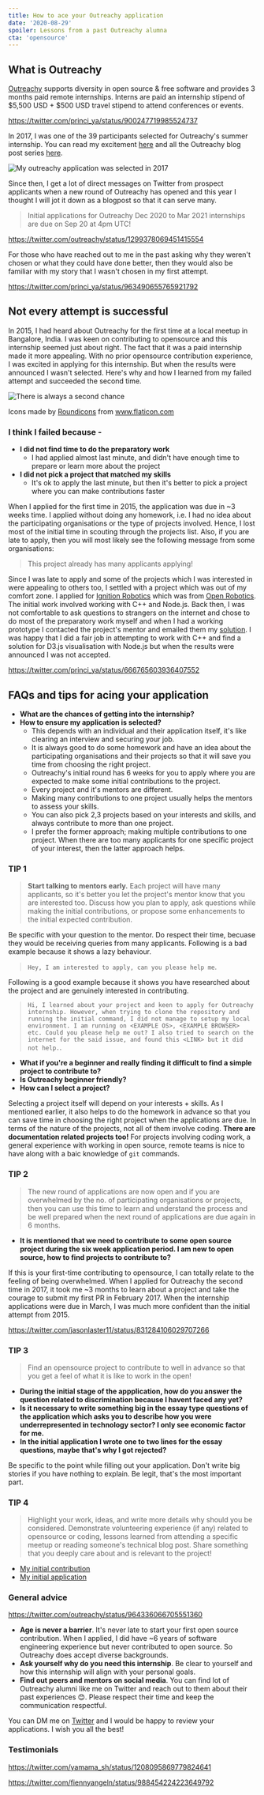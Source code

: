 ```yaml
---
title: How to ace your Outreachy application
date: '2020-08-29'
spoiler: Lessons from a past Outreachy alumna
cta: 'opensource'
---
```


## What is Outreachy

[Outreachy](https://www.outreachy.org/apply/) supports diversity in open source & free software and provides 3 months paid remote internships. Interns are paid an internship stipend of $5,500 USD + $500 USD travel stipend to attend conferences or events.

https://twitter.com/princi_ya/status/900247719985524737

In 2017, I was one of the 39 participants selected for Outreachy's summer internship. You can read my excitement [here](https://princiya777.wordpress.com/2017/05/05/outreachy-suspense-unfolds/) and all the Outreachy blog post series [here](https://princiya777.wordpress.com/category/outreachy/).

![My outreachy application was selected in 2017](./outreachy-results.png)

Since then, I get a lot of direct messages on Twitter from prospect applicants when a new round of Outreachy has opened and this year I thought I will jot it down as a blogpost so that it can serve many.

> Initial applications for Outreachy Dec 2020 to Mar 2021 internships are due on Sep 20 at 4pm UTC!

https://twitter.com/outreachy/status/1299378069451415554

For those who have reached out to me in the past asking why they weren't chosen or what they could have done better, then they would also be familiar with my story that I wasn't chosen in my first attempt.

https://twitter.com/princi_ya/status/963490655765921792

## Not every attempt is successful

In 2015, I had heard about Outreachy for the first time at a local meetup in Bangalore, India. I was keen on contributing to opensource and this internship seemed just about right. The fact that it was a paid internship made it more appealing. With no prior opensource contribution experience, I was excited in applying for this internship. But when the results were announced I wasn't selected. Here's why and how I learned from my failed attempt and succeeded the second time.

![There is always a second chance](./second-chance.png)

<div>Icons made by <a href="https://www.flaticon.com/authors/roundicons" title="Roundicons">Roundicons</a> from <a href="https://www.flaticon.com/" title="Flaticon">www.flaticon.com</a></div>

### I think I failed because -

- **I did not find time to do the preparatory work**
  - I had applied almost last minute, and didn't have enough time to prepare or learn more about the project
- **I did not pick a project that matched my skills**
  - It's ok to apply the last minute, but then it's better to pick a project where you can make contributions faster

When I applied for the first time in 2015, the application was due in ~3 weeks time. I applied without doing any homework, i.e. I had no idea about the participating organisations or the type of projects involved. Hence, I lost most of the initial time in scouting through the projects list. Also, if you are late to apply, then you will most likely see the following message from some organisations:

> This project already has many applicants applying!

Since I was late to apply and some of the projects which I was interested in were appealing to others too, I settled with a project which was out of my comfort zone. I applied for [Ignition Robotics](https://ignitionrobotics.org/home) which was from [Open Robotics](https://www.openrobotics.org/). The initial work involved working with C++ and Node.js. Back then, I was not comfortable to ask questions to strangers on the internet and chose to do most of the preparatory work myself and when I had a working prototype I contacted the project's mentor and emailed them my [solution](https://github.com/princiya/Ign3DViz). I was happy that I did a fair job in attempting to work with C++ and find a solution for D3.js visualisation with Node.js but when the results were announced I was not accepted.

https://twitter.com/princi_ya/status/666765603936407552

## FAQs and tips for acing your application

- **What are the chances of getting into the internship?**
- **How to ensure my application is selected?**
  - This depends with an individual and their application itself, it's like clearing an interview and securing your job.
  - It is always good to do some homework and have an idea about the participating organisations and their projects so that it will save you time from choosing the right project.
  - Outreachy's initial round has 6 weeks for you to apply where you are expected to make some initial contributions to the project.
  - Every project and it's mentors are different.
  - Making many contributions to one project usually helps the mentors to assess your skills.
  - You can also pick 2,3 projects based on your interests and skills, and always contribute to more than one project.
  - I prefer the former approach; making multiple contributions to one project. When there are too many applicants for one specific project of your interest, then the latter approach helps.

### TIP 1

> **Start talking to mentors early.** Each project will have many applicants, so it's better you let the project's mentor know that you are interested too. Discuss how you plan to apply, ask questions while making the initial contributions, or propose some enhancements to the initial expected contribution.

Be specific with your question to the mentor. Do respect their time, becuase they would be receiving queries from many applicants. Following is a bad example because it shows a lazy behaviour.

> `Hey, I am interested to apply, can you please help me`.

Following is a good example because it shows you have researched about the project and are genuinely interested in contributing.

> `Hi, I learned about your project and keen to apply for Outreachy internship. However, when trying to clone the repository and running the initial command, I did not manage to setup my local environment. I am running on <EXAMPLE OS>, <EXAMPLE BROWSER> etc. Could you please help me out? I also tried to search on the internet for the said issue, and found this <LINK> but it did not help.`.

- **What if you're a beginner and really finding it difficult to find a simple project to contribute to?**
- **Is Outreachy beginner friendly?**
- **How can I select a project?**

Selecting a project itself will depend on your interests + skills. As I mentioned earlier, it also helps to do the homework in advance so that you can save time in choosing the right project when the applications are due. In terms of the nature of the projects, not all of them involve coding. **There are documentation related projects too!** For projects involving coding work, a general experience with working in open source, remote teams is nice to have along with a baic knowledge of `git` commands.

### TIP 2

> The new round of applications are now open and if you are overwhelmed by the no. of participating organisations or projects, then you can use this time to learn and understand the process and be well prepared when the next round of applications are due again in 6 months.

- **It is mentioned that we need to contribute to some open source project during the six week application period. I am new to open source, how to find projects to contribute to?**

If this is your first-time contributing to opensource, I can totally relate to the feeling of being overwhelmed. When I applied for Outreachy the second time in 2017, it took me ~3 months to learn about a project and take the courage to submit my first PR in February 2017. When the internship applications were due in March, I was much more confident than the initial attempt from 2015.

https://twitter.com/jasonlaster11/status/831284106029707266

### TIP 3

> Find an opensource project to contribute to well in advance so that you get a feel of what it is like to work in the open!

- **During the initial stage of the appplication, how do you answer the question related to discrimination because I havent faced any yet?**
- **Is it necessary to write something big in the essay type questions of the application which asks you to describe how you were underrepresented in technology sector? I only see economic factor for me.**
- **In the initial application I wrote one to two lines for the essay questions, maybe that's why I got rejected?**

Be specific to the point while filling out your application. Don't write big stories if you have nothing to explain. Be legit, that's the most important part. 

### TIP 4

> Highlight your work, ideas, and write more details why should you be considered. Demonstrate volunteering experience (if any) related to opensource or coding, lessons learned from attending a specific meetup or reading someone's technical blog post. Share something that you deeply care about and is relevant to the project!

- [My initial contribution](https://github.com/princiya/log-network-requests)
- [My initial application](https://docs.google.com/document/d/15rb9HB8yYu52WIyjtLJ0HGrKyum2L36Ujh-pS_H39MA/edit?usp=sharing)

### General advice

https://twitter.com/outreachy/status/964336066705551360

- **Age is never a barrier**. It's never late to start your first open source contribution. When I applied, I did have ~6 years of software engineering experience but never contributed to open source. So Outreachy does accept diverse backgrounds.
- **Ask yourself why do you need this internship**. Be clear to yourself and how this internship will align with your personal goals.
- **Find out peers and mentors on social media**. You can find lot of Outreachy alumni like me on Twitter and reach out to them about their past experiences 😊. Please respect their time and keep the communication respectful.

You can DM me on [Twitter](https://twitter.com/princi_ya) and I would be happy to review your applications. I wish you all the best!

### Testimonials

https://twitter.com/yamama_sh/status/1208095869779824641

https://twitter.com/fiennyangeln/status/988454224223649792